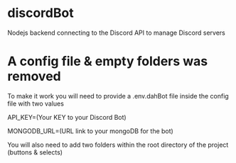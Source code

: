 # discordBot
Nodejs backend connecting to the Discord API to manage Discord servers

# A config file & empty folders was removed
To make it work you will need to provide a .env.dahBot file inside the config file with two values

API_KEY=(Your KEY to your Discord Bot)

MONGODB_URL=(URL link to your mongoDB for the bot)

You will also need to add two folders within the root directory of the project (buttons & selects)
